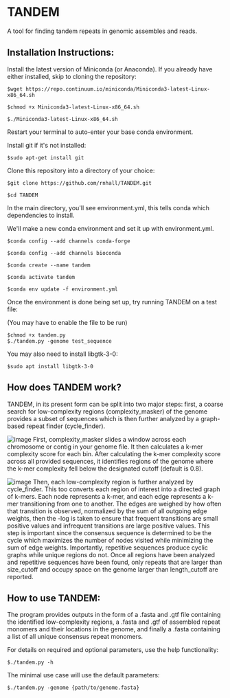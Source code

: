 # TANDEM
A tool for finding tandem repeats in genomic assembles and reads.

## Installation Instructions:

Install the latest version of Miniconda (or Anaconda). If you already have either installed, skip to cloning the repository:
```
$wget https://repo.continuum.io/miniconda/Miniconda3-latest-Linux-x86_64.sh

$chmod +x Miniconda3-latest-Linux-x86_64.sh

$./Miniconda3-latest-Linux-x86_64.sh
```

Restart your terminal to auto-enter your base conda environment.

Install git if it's not installed:
```
$sudo apt-get install git
```

Clone this repository into a directory of your choice:
```
$git clone https://github.com/rnhall/TANDEM.git

$cd TANDEM
```

In the main directory, you'll see environment.yml, this tells conda which dependencies to install.

We'll make a new conda environment and set it up with environment.yml.
```
$conda config --add channels conda-forge

$conda config --add channels bioconda

$conda create --name tandem

$conda activate tandem

$conda env update -f environment.yml
```

Once the environment is done being set up, try running TANDEM on a test file:

(You may have to enable the file to be run)
```
$chmod +x tandem.py
$./tandem.py -genome test_sequence
```
You may also need to install libgtk-3-0:
```
$sudo apt install libgtk-3-0
```

## How does TANDEM work?

TANDEM, in its present form can be split into two major steps: first, a coarse search for low-complexity regions (complexity_masker) of the genome provides a subset of sequences which is then further analyzed by a graph-based repeat finder (cycle_finder). 

![image](https://user-images.githubusercontent.com/19410139/79277050-f1158880-7e5d-11ea-99ef-27cce06461db.png)
First, complexity_masker slides a window across each chromosome or contig in your genome file. It then calculates a k-mer complexity score for each bin. After calculating the k-mer complexity score across all provided sequences, it identifies regions of the genome where the k-mer complexity fell below the designated cutoff (default is 0.8). 

![image](https://user-images.githubusercontent.com/19410139/79277036-ebb83e00-7e5d-11ea-9bfb-0f204c1f5ad6.png)
Then, each low-complexity region is further analyzed by cycle_finder. This too converts each region of interest into a directed graph of k-mers. Each node represents a k-mer, and each edge represents a k-mer transitioning from one to another. The edges are weighed by how often that transition is observed, normalized by the sum of all outgoing edge weights, then the -log is taken to ensure that frequent transitions are small positive values and infrequent transitions are large positive values. This step is important since the consensus sequence is determined to be the cycle which maximizes the number of nodes visited while minimizing the sum of edge weights. Importantly, repetitive sequences produce cyclic graphs while unique regions do not. Once all regions have been analyzed and repetitive sequences have been found, only repeats that are larger than size_cutoff and occupy space on the genome larger than length_cutoff are reported.  

## How to use TANDEM:

The program provides outputs in the form of a .fasta and .gtf file containing the identified low-complexity regions, a .fasta and .gtf of assembled repeat monomers and their locations in the genome, and finally a .fasta containing a list of all unique consensus repeat monomers. 

For details on required and optional parameters, use the help functionality:
```
$./tandem.py -h
```

The minimal use case will use the default parameters:
```
$./tandem.py -genome {path/to/genome.fasta}
```




